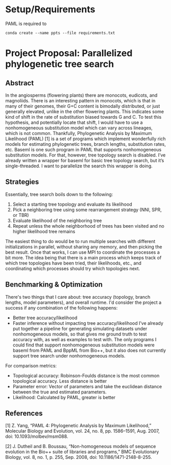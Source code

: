 # Setup/Requirements

PAML is required to 

`conda create --name ppts --file requirements.txt`

# Project Proposal: Parallelized phylogenetic tree search

## Abstract
In the angiosperms (flowering plants) there are monocots, eudicots, and magnoliids. There is an interesting pattern in monocots, which is that in many of their genomes, their G+C content is bimodally distributed, or just generally elevated, unlike in the other flowering plants. This indicates some kind of shift in the rate of substitution biased towards G and C. To test this hypothesis, and potentially locate that shift, I would have to use a nonhomogeneous substitution model which can vary across lineages, which is not common. Thankfully, Phylogenetic Analysis by Maximum Likelihood (PAML) [1] is a set of programs which implement wonderfully rich models for estimating phylogenetic trees, branch lengths, substitution rates, etc. Baseml is one such program in PAML that supports nonhomogeneous substitution models. For that, however, tree topology search is disabled. I’ve already written a wrapper for baseml for basic tree topology search, but it’s single-threaded. I want to parallelize the search this wrapper is doing.

## Strategies
Essentially, tree search boils down to the following:
1. Select a starting tree topology and evaluate its likelihood
2. Pick a neighboring tree using some rearrangement strategy (NNI, SPR, or TBR)
3. Evaluate likelihood of the neighboring tree
4. Repeat unless the whole neighborhood of trees has been visited and no higher likelihood tree remains

The easiest thing to do would be to run multiple searches with different initializations in parallel, without
sharing any memory, and then picking the best result. Once that works, I can use MPI to coordinate the
processes a bit more. The idea being that there is a main process which keeps track of which tree topologies
have been tried, their likelihoods, etc., and coordinating which processes should try which topologies next.

## Benchmarking & Optimization
There's two things that I care about: tree accuracy (topology, branch lengths, model parameters), and overall runtime. I'd consider the project a success if any combination of the following happens:
- Better tree accuracy/likelihood
- Faster inference without impacting tree accuracy/likelihood
I’ve already put together a pipeline for generating simulating datasets under nonhomogeneous models, so that gives me ground truth to test accuracy with, as well as examples to test with. The only programs I could find that support nonhomogeneous substitution models were baseml from PAML and BppML from Bio++, but it also does not currently support tree search under nonhomogeneous models. 

For comparison metrics:
 - Topological accuracy: Robinson-Foulds distance is the most common topological accuracy. Less distance is
 better
 - Parameter error: Vector of parameters and take the euclidean distance between the true and estimated
 parameters.
 - Likelihood: Calculated by PAML, greater is better

## References
[1] Z. Yang, “PAML 4: Phylogenetic Analysis by Maximum Likelihood,” Molecular Biology and Evolution, vol. 24, no. 8, pp. 1586–1591, Aug. 2007, doi: 10.1093/molbev/msm088.

[2] J. Dutheil and B. Boussau, “Non-homogeneous models of sequence evolution in the Bio++ suite of libraries and programs,” BMC Evolutionary Biology, vol. 8, no. 1, p. 255, Sep. 2008, doi: 10.1186/1471-2148-8-255.
